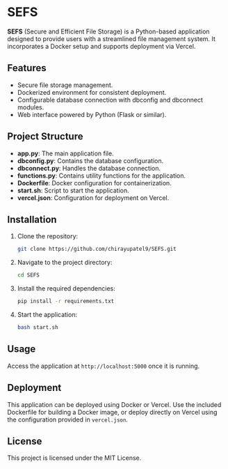 
# SEFS

**SEFS** (Secure and Efficient File Storage) is a Python-based application designed to provide users with a streamlined file management system. It incorporates a Docker setup and supports deployment via Vercel.

## Features

- Secure file storage management.
- Dockerized environment for consistent deployment.
- Configurable database connection with dbconfig and dbconnect modules.
- Web interface powered by Python (Flask or similar).

## Project Structure

- **app.py**: The main application file.
- **dbconfig.py**: Contains the database configuration.
- **dbconnect.py**: Handles the database connection.
- **functions.py**: Contains utility functions for the application.
- **Dockerfile**: Docker configuration for containerization.
- **start.sh**: Script to start the application.
- **vercel.json**: Configuration for deployment on Vercel.

## Installation

1. Clone the repository:
   ```bash
   git clone https://github.com/chirayupatel9/SEFS.git
   ```
2. Navigate to the project directory:
   ```bash
   cd SEFS
   ```
3. Install the required dependencies:
   ```bash
   pip install -r requirements.txt
   ```
4. Start the application:
   ```bash
   bash start.sh
   ```

## Usage

Access the application at `http://localhost:5000` once it is running.

## Deployment

This application can be deployed using Docker or Vercel. Use the included Dockerfile for building a Docker image, or deploy directly on Vercel using the configuration provided in `vercel.json`.

## License

This project is licensed under the MIT License.
